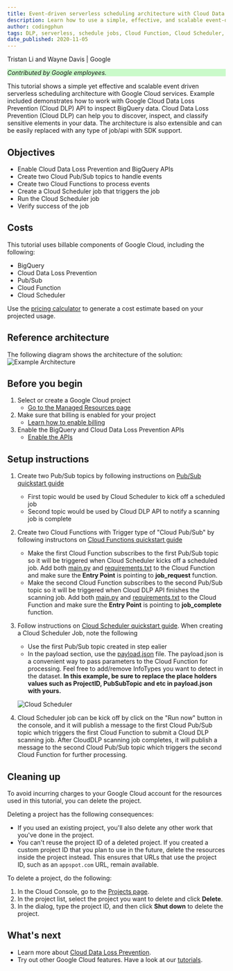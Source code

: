```yaml
---
title: Event-driven serverless scheduling architecture with Cloud Data Loss Prevention
description: Learn how to use a simple, effective, and scalable event-driven serverless scheduling architecture with Google Cloud services.
author: codingphun
tags: DLP, serverless, schedule jobs, Cloud Function, Cloud Scheduler, BigQuery
date_published: 2020-11-05
---
```


Tristan Li and Wayne Davis | Google

<p style="background-color:#CAFACA;"><i>Contributed by Google employees.</i></p>

This tutorial shows a simple yet effective and scalable event driven serverless scheduling architecture with Google Cloud services. Example included demonstrates how to work with Google Cloud Data Loss Prevention (Cloud DLP) API to inspect BigQuery data. Cloud Data Loss Prevention (Cloud DLP) can help you to discover, inspect, and classify sensitive elements in your data. The architecture is also extensible and can be easily replaced with any type of job/api with SDK support.

## Objectives

*   Enable Cloud Data Loss Prevention and BigQuery APIs
*   Create two Cloud Pub/Sub topics to handle events
*   Create two Cloud Functions to process events
*   Create a Cloud Scheduler job that triggers the job
*   Run the Cloud Scheduler job
*   Verify success of the job

## Costs

This tutorial uses billable components of Google Cloud, including the following:

*   BigQuery
*   Cloud Data Loss Prevention
*   Pub/Sub
*   Cloud Function
*   Cloud Scheduler

Use the [pricing calculator](https://cloud.google.com/products/calculator) to generate a cost estimate based on your projected usage.

## Reference architecture

The following diagram shows the architecture of the solution:
![Example Architecture](https://storage.googleapis.com/gcp-community/tutorials/event-driven-serverless-scheduling-framework-dlp/arch.png)

## Before you begin

1.  Select or create a Google Cloud project
    - [Go to the Managed Resources page](https://console.cloud.google.com/cloud-resource-manager)
1.  Make sure that billing is enabled for your project 
    - [Learn how to enable billing](https://cloud.google.com/billing/docs/how-to/modify-project)
1.  Enable the BigQuery and Cloud Data Loss Prevention APIs
    - [Enable the APIs](https://console.cloud.google.com/flows/enableapi?apiid=bigquery.googleapis.com,dlp.googleapis.com)

## Setup instructions

1. Create two Pub/Sub topics by following instructions on [Pub/Sub quickstart guide](https://cloud.google.com/scheduler/docs/quickstart) 
    - First topic would be used by Cloud Scheduler to kick off a scheduled job
    - Second topic would be used by Cloud DLP API to notify a scanning job is complete 

1. Create two Cloud Functions with Trigger type of "Cloud Pub/Sub" by following instructons on [Cloud Functions quickstart guide](https://cloud.google.com/functions/docs/quickstart-python)
    - Make the first Cloud Function subscribes to the first Pub/Sub topic so it will be triggered when Cloud Scheduler kicks off a scheduled job. Add both [main.py](main-function/main.py) and [requirements.txt](main-function/requirements.txt) to the Cloud Function and make sure the **Entry Point** is pointing to **job_request** function.
    - Make the second Cloud Function subscribes to the second Pub/Sub topic so it will be triggered when Cloud DLP API finishes the scanning job. Add both [main.py](main-function/main.py) and [requirements.txt](main-function/requirements.txt) to the Cloud Function and make sure the **Entry Point** is pointing to **job_complete** function.

1. Follow instructions on [Cloud Scheduler quickstart guide](https://cloud.google.com/scheduler/docs/quickstart). When creating a Cloud Scheduler Job, note the following
    - Use the first Pub/Sub topic created in step ealier
    - In the payload section, use the [payload.json](payload.json) file. The payload.json is a convenient way to pass parameters to the Cloud Function for processing. Feel free to add/remove InfoTypes you want to detect in the dataset.  **In this example, be sure to replace the place holders values such as ProjectID, PubSubTopic and etc in payload.json with yours.** 
    
    ![Cloud Scheduler](https://storage.googleapis.com/gcp-community/tutorials/event-driven-serverless-scheduling-framework-dlp/cloud-scheduler.png)

1. Cloud Scheduler job can be kick off by click on the "Run now" button in the console, and it will publish a message to the first Cloud Pub/Sub topic which triggers the first Cloud Function to submit a Cloud DLP scanning job. After CloudDLP scanning job completes, it will publish a message to the second Cloud Pub/Sub topic which triggers the second Cloud Function for further processing. 

## Cleaning up

To avoid incurring charges to your Google Cloud account for the resources used in this tutorial, you can delete the project.

Deleting a project has the following consequences:

- If you used an existing project, you'll also delete any other work that you've done in the project.
- You can't reuse the project ID of a deleted project. If you created a custom project ID that you plan to use in the future, delete the resources inside the project instead. This ensures that URLs that use the project ID, such as an `appspot.com` URL, remain available.

To delete a project, do the following:

1.  In the Cloud Console, go to the [Projects page](https://console.cloud.google.com/iam-admin/projects).
1.  In the project list, select the project you want to delete and click **Delete**.
1.  In the dialog, type the project ID, and then click **Shut down** to delete the project.

## What's next

- Learn more about [Cloud Data Loss Prevention](https://cloud.google.com/dlp).
- Try out other Google Cloud features. Have a look at our [tutorials](https://cloud.google.com/docs/tutorials).
